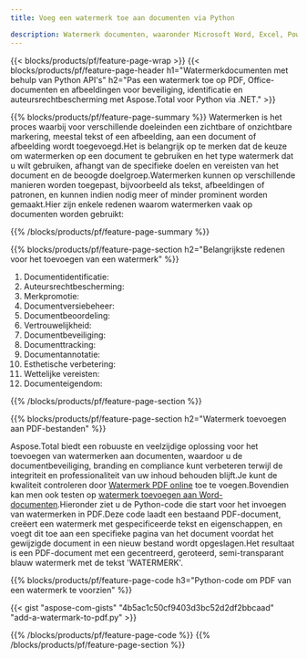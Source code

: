 ```yaml
---
title: Voeg een watermerk toe aan documenten via Python

description: Watermerk documenten, waaronder Microsoft Word, Excel, PowerPoint, PDF en afbeeldingen, via uw Python-applicatie.Voeg gratis tekst- of afbeeldingswatermerk online toe via de app.
---
```


{{< blocks/products/pf/feature-page-wrap >}}
{{< blocks/products/pf/feature-page-header h1="Watermerkdocumenten met behulp van Python API's" h2="Pas een watermerk toe op PDF, Office-documenten en afbeeldingen voor beveiliging, identificatie en auteursrechtbescherming met Aspose.Total voor Python via .NET." >}}

{{% blocks/products/pf/feature-page-summary %}}
Watermerken is het proces waarbij voor verschillende doeleinden een zichtbare of onzichtbare markering, meestal tekst of een afbeelding, aan een document of afbeelding wordt toegevoegd.Het is belangrijk op te merken dat de keuze om watermerken op een document te gebruiken en het type watermerk dat u wilt gebruiken, afhangt van de specifieke doelen en vereisten van het document en de beoogde doelgroep.Watermerken kunnen op verschillende manieren worden toegepast, bijvoorbeeld als tekst, afbeeldingen of patronen, en kunnen indien nodig meer of minder prominent worden gemaakt.Hier zijn enkele redenen waarom watermerken vaak op documenten worden gebruikt:

{{% /blocks/products/pf/feature-page-summary  %}}

{{% blocks/products/pf/feature-page-section  h2="Belangrijkste redenen voor het toevoegen van een watermerk" %}}

1. Documentidentificatie:
1. Auteursrechtbescherming:
1. Merkpromotie:
1. Documentversiebeheer:
1. Documentbeoordeling:
1. Vertrouwelijkheid:
1. Documentbeveiliging:
1. Documenttracking:
1. Documentannotatie:
1. Esthetische verbetering:
1. Wettelijke vereisten:
1. Documenteigendom:

{{% /blocks/products/pf/feature-page-section %}}

{{% blocks/products/pf/feature-page-section  h2="Watermerk toevoegen aan PDF-bestanden" %}}

Aspose.Total biedt een robuuste en veelzijdige oplossing voor het toevoegen van watermerken aan documenten, waardoor u de documentbeveiliging, branding en compliance kunt verbeteren terwijl de integriteit en professionaliteit van uw inhoud behouden blijft.Je kunt de kwaliteit controleren door [Watermerk PDF online](https://products.aspose.com/total/python-net/watermark/pdf/) toe te voegen.Bovendien kan men ook testen op [watermerk toevoegen aan Word-documenten](https://products.aspose.com/total/python-net/watermark/word/).Hieronder ziet u de Python-code die start voor het invoegen van watermerken in PDF.Deze code laadt een bestaand PDF-document, creëert een watermerk met gespecificeerde tekst en eigenschappen, en voegt dit toe aan een specifieke pagina van het document voordat het gewijzigde document in een nieuw bestand wordt opgeslagen.Het resultaat is een PDF-document met een gecentreerd, geroteerd, semi-transparant blauw watermerk met de tekst 'WATERMERK'.

{{% blocks/products/pf/feature-page-code h3="Python-code om PDF van een watermerk te voorzien" %}}

{{< gist "aspose-com-gists" "4b5ac1c50cf9403d3bc52d2df2bbcaad" "add-a-watermark-to-pdf.py" >}}

{{% /blocks/products/pf/feature-page-code  %}}
{{% /blocks/products/pf/feature-page-section %}}